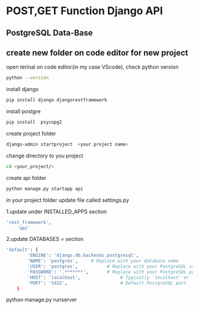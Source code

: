 # POST,GET Function Django API
## PostgreSQL Data-Base
## create new folder on code editor for new project



open terinal on code editor(in my case VScode), check python version
```bash
python --version
```
install django
```bash
pip install django djangorestframework
```
install postgre
```bash
pip install  psycopg2
```


create project folder
```bash
django-admin startproject  <your project name>
```
change directory to you project
```bash
cd <your_project/>
```

create api folder
```bash
python manage.py startapp api
```



in your project folder update file called settings.py 

1.update under INSTALLED_APPS section

```bash
'rest_framework',
    'api'
```
2.update DATABASES = section
```bash
'default': {
        'ENGINE': 'django.db.backends.postgresql',
        'NAME': 'postgres',     # Replace with your database name
        'USER': 'postgres',           # Replace with your PostgreSQL username
        'PASSWORD': '.*******',       # Replace with your PostgreSQL password
        'HOST': 'localhost',               # Typically 'localhost' or '127.0.0.1'
        'PORT': '5432',                    # Default PostgreSQL port
    }
```


python manage.py runserver
```
